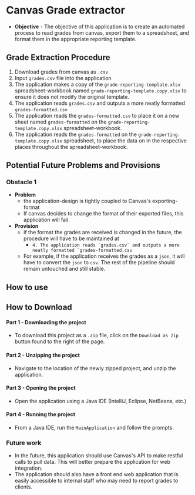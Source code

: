 # Canvas Grade extractor
* **Objective** - The objective of this application is to create an automated process to read grades from canvas, export them to a spreadsheet, and format them in the appropriate reporting template. 

## Grade Extraction Procedure
1. Download grades from canvas as `.csv`
2. Input `grades.csv` file into the application
3. The application makes a copy of the `grade-reporting-template.xlsx` spreadsheet-workbook named `grade-reporting-template.copy.xlsx` to ensure it does not modify the original template.
4. The application reads `grades.csv` and outputs a more neatly formatted `grades-formatted.csv`
5. The application reads the `grades-formatted.csv` to place it on a new sheet named `grades-formatted` on the `grade-reporting-template.copy.xlsx` spreadsheet-workbook.
6. The application reads the `grades-formatted` on the `grade-reporting-template.copy.xlsx` spreadsheet, to place the data on in the respective places throughout the spreadsheet-workbook.

## Potential Future Problems and Provisions
### Obstacle 1
* **Problem**
    * the application-design is tightly coupled to Canvas's exporting-format
    * If canvas decides to change the format of their exported files, this application will fail. 
* **Provision**
    * if the format the grades are received is changed in the future, the procedure will have to be maintained at
        * ```4. The application reads `grades.csv` and outputs a more neatly formatted `grades-formatted.csv```
    * For example, if the application receives the grades as a `json`, it will have to convert the `json` to `csv`. The rest of the pipeline should remain untouched and still stable. 

## How to use

## How to Download

#### Part 1 - Downloading the project
* To download this project as a `.zip` file, click on the `Download as Zip` button found to the right of the page.


#### Part 2 - Unzipping the project
* Navigate to the location of the newly zipped project, and unzip the application.

#### Part 3 - Opening the project
* Open the application using a Java IDE (IntelliJ, Eclipse, NetBeans, etc.)

#### Part 4 - Running the project
* From a Java IDE, run the `MainApplication` and follow the prompts.


### Future work
* In the future, this application should use Canvas's API to make restful calls to pull data. This will better prepare the application for web integration.
* The application should also have a front end web application that is easily accessible to internal staff who may need to report grades to clients.